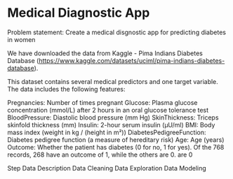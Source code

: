 # Medical Diagnostic App

Problem statement: Create a medical disgnostic app for predicting diabetes in women

We have downloaded the data from Kaggle - Pima Indians Diabetes Database (https://www.kaggle.com/datasets/uciml/pima-indians-diabetes-database).

This dataset contains several medical predictors and one target variable. The data includes the following features:

Pregnancies: Number of times pregnant
Glucose: Plasma glucose concentration (mmol/L) after 2 hours in an oral glucose tolerance test
BloodPressure: Diastolic blood pressure (mm Hg)
SkinThickness: Triceps skinfold thickness (mm)
Insulin: 2-hour serum insulin (μU/ml)
BMI: Body mass index (weight in kg / (height in m²))
DiabetesPedigreeFunction: Diabetes pedigree function (a measure of hereditary risk)
Age: Age (years)
Outcome: Whether the patient has diabetes (0 for no, 1 for yes). Of the 768 records, 268 have an outcome of 1, while the others are 0. are 0


Step
Data Description
Data Cleaning
Data Exploration
Data Modeling
